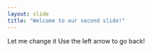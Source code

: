 ```yaml
---
layout: slide
title: "Welcome to our second slide!"
---
```

Let me change it
Use the left arrow to go back!
